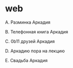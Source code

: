 # web

A. Разминка Аркадия

B. Телефонная книга Аркадия

C. 0b11 друзей Аркадия

D. Аркадию пора на лекцию

E. Свадьба Аркадия
